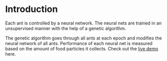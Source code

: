 # Introduction
Each ant is controlled by a neural network. The neural nets are trained in an unsupervised manner with the help of a genetic algorithm.

The genetic algorithm goes through all ants at each epoch and modifies the neural network of all ants. Performance of each neural net is measured based on the amount of food particles it collects.
Check out the [live demo](https://abhishek8394.github.io/Neural-Net-Ants/) here.
